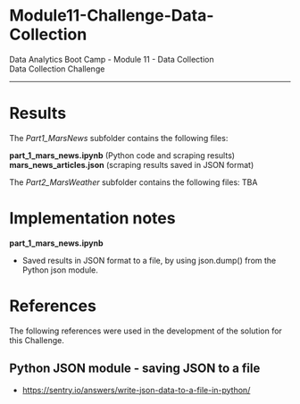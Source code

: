 # Module11-Challenge-Data-Collection

Data Analytics Boot Camp - Module 11 - Data Collection \
Data Collection Challenge

---

# Results

The *Part1_MarsNews* subfolder contains the following files:

**part_1_mars_news.ipynb** (Python code and scraping results)<br>
**mars_news_articles.json** (scraping results saved in JSON format)

The *Part2_MarsWeather* subfolder contains the following files:
TBA


# Implementation notes

**part_1_mars_news.ipynb**
 - Saved results in JSON format to a file, by using json.dump() from the Python json module.

# References

The following references were used in the development of the solution for this Challenge.

## Python JSON module - saving JSON to a file
- https://sentry.io/answers/write-json-data-to-a-file-in-python/
